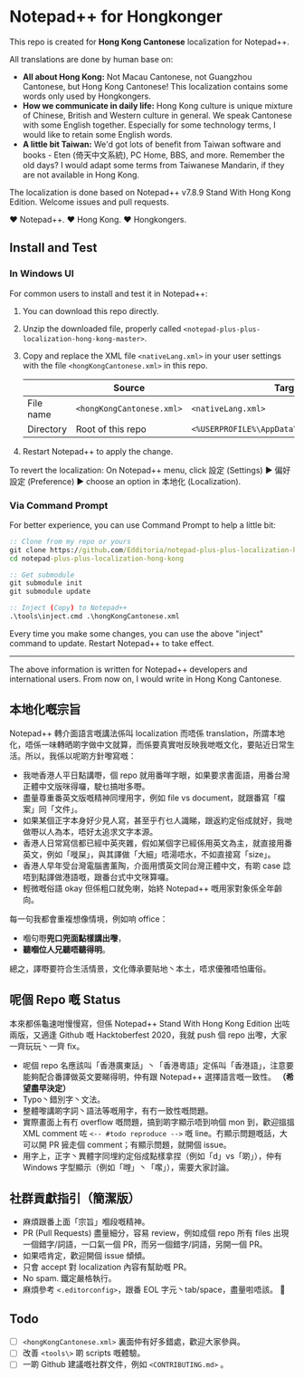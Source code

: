 # Notepad++ for Hongkonger

This repo is created for **Hong Kong Cantonese** localization for Notepad++.

All translations are done by human base on:

- **All about Hong Kong:** Not Macau Cantonese, not Guangzhou Cantonese, but Hong Kong Cantonese! This localization contains some words only used by Hongkongers.
- **How we communicate in daily life:** Hong Kong culture is unique mixture of Chinese, British and Western culture in general. We speak Cantonese with some English together. Especially for some technology terms, I would like to retain some English words.
- **A little bit Taiwan:** We'd got lots of benefit from Taiwan software and books - Eten (倚天中文系統), PC Home, BBS, and more. Remember the old days? I would adapt some terms from Taiwanese Mandarin, if they are not available in Hong Kong.

The localization is done based on Notepad++ v7.8.9 Stand With Hong Kong Edition. Welcome issues and pull requests.

:heart: Notepad++. :heart: Hong Kong. :heart: Hongkongers.


## Install and Test

### In Windows UI

For common users to install and test it in Notepad++:

1. You can download this repo directly.
1. Unzip the downloaded file, properly called `<notepad-plus-plus-localization-hong-kong-master>`.
1. Copy and replace the XML file `<nativeLang.xml>` in your user settings with the file `<hongKongCantonese.xml>` in this repo.

	|           | Source                    | Target             |
	| --------- | ------                    | ------             |
	| File name | `<hongKongCantonese.xml>` | `<nativeLang.xml>` |
	| Directory | Root of this repo         | `<%USERPROFILE%\AppData\Roaming\Notepad++\>` |

1. Restart Notepad++ to apply the change.

To revert the localization: On Notepad++ menu, click 設定 (Settings) ▶︎ 偏好設定 (Preference) ▶︎ choose an option in 本地化 (Localization).


### Via Command Prompt

For better experience, you can use Command Prompt to help a little bit:

```cmd
:: Clone from my repo or yours
git clone https://github.com/Edditoria/notepad-plus-plus-localization-hong-kong.git
cd notepad-plus-plus-localization-hong-kong

:: Get submodule
git submodule init
git submodule update

:: Inject (Copy) to Notepad++
.\tools\inject.cmd .\hongKongCantonese.xml
```

Every time you make some changes, you can use the above "inject" command to update. Restart Notepad++ to take effect.

---

The above information is written for Notepad++ developers and international users. From now on, I would write in Hong Kong Cantonese.


## 本地化嘅宗旨

Notepad++ 轉介面語言嘅講法係叫 localization 而唔係 translation，所謂本地化，唔係一味轉晒啲字做中文就算，而係要真實咁反映我哋嘅文化，要貼近日常生活。所以，我係以呢啲方針嚟寫嘅：

- 我哋香港人平日點講嘢，個 repo 就用番咩字眼，如果要求書面語，用番台灣正體中文版咪得囉，駛乜搞咁多嘢。
- 盡量尊重番英文版嘅精神同埋用字，例如 file vs document，就跟番寫「檔案」同「文件」。
- 如果某個正字本身好少見人寫，甚至乎冇乜人識睇，跟返約定俗成就好，我哋做嘢以人為本，唔好太追求文字本源。
- 香港人日常寫信都已經中英夾雜，假如某個字已經係用英文為主，就直接用番英文，例如「嘥屎」，與其譯做「大細」唔湯唔水，不如直接寫「size」。
- 香港人早年受台灣電腦書薰陶，介面用慣英文同台灣正體中文，有啲 case 諗唔到點譯做港語嘅，跟番台式中文咪算囉。
- 輕微嘅俗語 okay 但係粗口就免喇，始終 Notepad++ 嘅用家對象係全年齡向。

每一句我都會重複想像情境，例如响 office：

- 嗰句嘢**兜口兜面點樣講出嚟**，
- **聽嗰位人兄聽唔聽得明**。

總之，譯嘢要符合生活情景，文化傳承要貼地丶本土，唔求優雅唔怕庸俗。


## 呢個 Repo 嘅 Status

本來都係龜速咁慢慢寫，但係 Notepad++ Stand With Hong Kong Edition 出咗兩版，又適逢 Github 嘅 Hacktoberfest 2020，我就 push 個 repo 出嚟，大家一齊玩玩丶一齊 fix。

- 呢個 repo 名應該叫「香港廣東話」丶「香港粵語」定係叫「香港語」，注意要能夠配合番譯做英文要睇得明，仲有跟 Notepad++ 選擇語言嘅一致性。 **（希望盡早決定）**
- Typo丶錯別字丶文法。
- 整體嚟講啲字詞丶語法等嘅用字，有冇一致性嘅問題。
- 實際畫面上有冇 overflow 嘅問題，搞到啲字顯示唔到响個 mon 到，歡迎搵搵 XML comment 咗 `<-- #todo reproduce -->` 嘅 line。冇顯示問題嘅話，大可以開 PR 摌走個 comment；有顯示問題，就開個 issue。
- 用字上，正字丶異體字同埋約定俗成點樣拿捏（例如「d」vs「啲」），仲有 Windows 字型顯示（例如「𠹺」丶「𡁵」），需要大家討論。


## 社群貢獻指引（簡潔版）

- 麻煩跟番上面「宗旨」嗰段嘅精神。
- PR (Pull Requests) 盡量細分，容易 review，例如成個 repo 所有 files 出現一個錯字/詞語，一口氣一個 PR，而另一個錯字/詞語，另開一個 PR。
- 如果唔肯定，歡迎開個 issue 傾傾。
- 只會 accept 對 localization 內容有幫助嘅 PR。
- No spam. 鐵定嚴格執行。
- 麻煩參考 `<.editorconfig>`，跟番 EOL 字元丶tab/space，盡量啦唔該。 🙏


## Todo

- [ ] `<hongKongCantonese.xml>` 裏面仲有好多錯處，歡迎大家參與。
- [ ] 改善 `<tools\>` 啲 scripts 嘅體驗。
- [ ] 一啲 Github 建議嘅社群文件，例如 `<CONTRIBUTING.md>` 。
